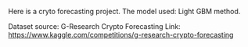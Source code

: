 Here is a cryto forecasting project. 
The model used: Light GBM method.

Dataset source: G-Research Crypto Forecasting
Link: https://www.kaggle.com/competitions/g-research-crypto-forecasting

